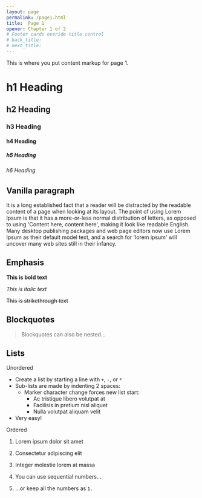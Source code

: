 ```yaml
---
layout: page
permalink: /page1.html
title:  Page 1
opener: Chapter 1 of 2
# Footer cards overide title control
# back_title: 
# next_title: 
---
```


This is where you put content markup for page 1.

# h1 Heading
## h2 Heading
### h3 Heading
#### h4 Heading
##### h5 Heading
###### h6 Heading

## Vanilla paragraph

It is a long established fact that a reader will be distracted by the readable content of a page when looking at its layout. The point of using Lorem Ipsum is that it has a more-or-less normal distribution of letters, as opposed to using 'Content here, content here', making it look like readable English. Many desktop publishing packages and web page editors now use Lorem Ipsum as their default model text, and a search for 'lorem ipsum' will uncover many web sites still in their infancy. 


## Emphasis

**This is bold text**

*This is italic text*

~~This is strikethrough text~~


## Blockquotes


> Blockquotes can also be nested...



## Lists

Unordered

+ Create a list by starting a line with `+`, `-`, or `*`
+ Sub-lists are made by indenting 2 spaces:
  - Marker character change forces new list start:
    * Ac tristique libero volutpat at
    + Facilisis in pretium nisl aliquet
    - Nulla volutpat aliquam velit
+ Very easy!

Ordered

1. Lorem ipsum dolor sit amet
2. Consectetur adipiscing elit
3. Integer molestie lorem at massa


1. You can use sequential numbers...
1. ...or keep all the numbers as `1.`
